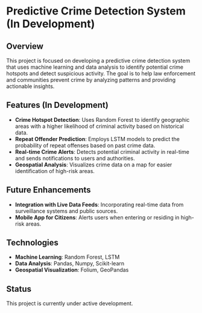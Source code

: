 # Predictive Crime Detection System (In Development)

## Overview

This project is focused on developing a predictive crime detection system that uses machine learning and data analysis to identify potential crime hotspots and detect suspicious activity. The goal is to help law enforcement and communities prevent crime by analyzing patterns and providing actionable insights.

## Features (In Development)

- **Crime Hotspot Detection**: Uses Random Forest to identify geographic areas with a higher likelihood of criminal activity based on historical data.
- **Repeat Offender Prediction**: Employs LSTM models to predict the probability of repeat offenses based on past crime data.
- **Real-time Crime Alerts**: Detects potential criminal activity in real-time and sends notifications to users and authorities.
- **Geospatial Analysis**: Visualizes crime data on a map for easier identification of high-risk areas.

## Future Enhancements

- **Integration with Live Data Feeds**: Incorporating real-time data from surveillance systems and public sources.
- **Mobile App for Citizens**: Alerts users when entering or residing in high-risk areas.

## Technologies

- **Machine Learning**: Random Forest, LSTM
- **Data Analysis**: Pandas, Numpy, Scikit-learn
- **Geospatial Visualization**: Folium, GeoPandas

## Status

This project is currently under active development.
